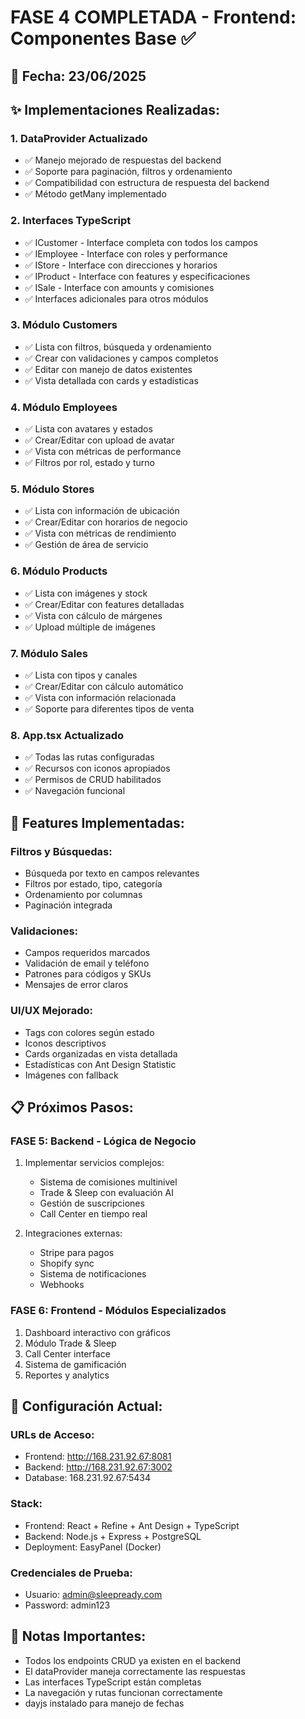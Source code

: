 # FASE 4 COMPLETADA - Frontend: Componentes Base ✅

## 📅 Fecha: 23/06/2025

## ✨ Implementaciones Realizadas:

### 1. **DataProvider Actualizado**
- ✅ Manejo mejorado de respuestas del backend
- ✅ Soporte para paginación, filtros y ordenamiento
- ✅ Compatibilidad con estructura de respuesta del backend
- ✅ Método getMany implementado

### 2. **Interfaces TypeScript**
- ✅ ICustomer - Interface completa con todos los campos
- ✅ IEmployee - Interface con roles y performance
- ✅ IStore - Interface con direcciones y horarios
- ✅ IProduct - Interface con features y especificaciones
- ✅ ISale - Interface con amounts y comisiones
- ✅ Interfaces adicionales para otros módulos

### 3. **Módulo Customers**
- ✅ Lista con filtros, búsqueda y ordenamiento
- ✅ Crear con validaciones y campos completos
- ✅ Editar con manejo de datos existentes
- ✅ Vista detallada con cards y estadísticas

### 4. **Módulo Employees**
- ✅ Lista con avatares y estados
- ✅ Crear/Editar con upload de avatar
- ✅ Vista con métricas de performance
- ✅ Filtros por rol, estado y turno

### 5. **Módulo Stores**
- ✅ Lista con información de ubicación
- ✅ Crear/Editar con horarios de negocio
- ✅ Vista con métricas de rendimiento
- ✅ Gestión de área de servicio

### 6. **Módulo Products**
- ✅ Lista con imágenes y stock
- ✅ Crear/Editar con features detalladas
- ✅ Vista con cálculo de márgenes
- ✅ Upload múltiple de imágenes

### 7. **Módulo Sales**
- ✅ Lista con tipos y canales
- ✅ Crear/Editar con cálculo automático
- ✅ Vista con información relacionada
- ✅ Soporte para diferentes tipos de venta

### 8. **App.tsx Actualizado**
- ✅ Todas las rutas configuradas
- ✅ Recursos con iconos apropiados
- ✅ Permisos de CRUD habilitados
- ✅ Navegación funcional

## 🎯 Features Implementadas:

### Filtros y Búsquedas:
- Búsqueda por texto en campos relevantes
- Filtros por estado, tipo, categoría
- Ordenamiento por columnas
- Paginación integrada

### Validaciones:
- Campos requeridos marcados
- Validación de email y teléfono
- Patrones para códigos y SKUs
- Mensajes de error claros

### UI/UX Mejorado:
- Tags con colores según estado
- Iconos descriptivos
- Cards organizadas en vista detallada
- Estadísticas con Ant Design Statistic
- Imágenes con fallback

## 📋 Próximos Pasos:

### FASE 5: Backend - Lógica de Negocio
1. Implementar servicios complejos:
   - Sistema de comisiones multinivel
   - Trade & Sleep con evaluación AI
   - Gestión de suscripciones
   - Call Center en tiempo real

2. Integraciones externas:
   - Stripe para pagos
   - Shopify sync
   - Sistema de notificaciones
   - Webhooks

### FASE 6: Frontend - Módulos Especializados
1. Dashboard interactivo con gráficos
2. Módulo Trade & Sleep
3. Call Center interface
4. Sistema de gamificación
5. Reportes y analytics

## 🔧 Configuración Actual:

### URLs de Acceso:
- Frontend: http://168.231.92.67:8081
- Backend: http://168.231.92.67:3002
- Database: 168.231.92.67:5434

### Stack:
- Frontend: React + Refine + Ant Design + TypeScript
- Backend: Node.js + Express + PostgreSQL
- Deployment: EasyPanel (Docker)

### Credenciales de Prueba:
- Usuario: admin@sleepready.com
- Password: admin123

## 📝 Notas Importantes:
- Todos los endpoints CRUD ya existen en el backend
- El dataProvider maneja correctamente las respuestas
- Las interfaces TypeScript están completas
- La navegación y rutas funcionan correctamente
- dayjs instalado para manejo de fechas
